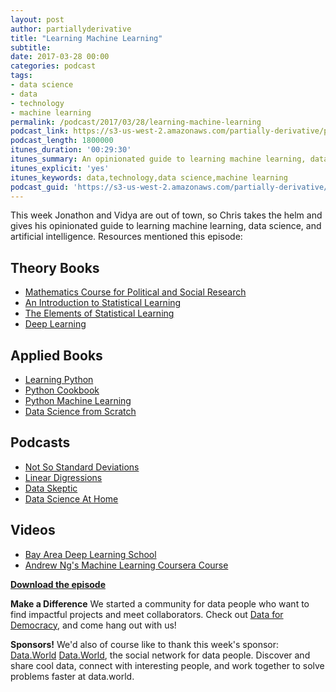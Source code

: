 ```yaml
---
layout: post
author: partiallyderivative
title: "Learning Machine Learning"
subtitle:
date: 2017-03-28 00:00
categories: podcast
tags:
- data science
- data
- technology
- machine learning
permalink: /podcast/2017/03/28/learning-machine-learning
podcast_link: https://s3-us-west-2.amazonaws.com/partially-derivative/partially_derivative_learning_machine_learning.mp3
podcast_length: 1800000
itunes_duration: '00:29:30'
itunes_summary: An opinionated guide to learning machine learning, data science, and artificial intelligence.
itunes_explicit: 'yes'
itunes_keywords: data,technology,data science,machine learning
podcast_guid: 'https://s3-us-west-2.amazonaws.com/partially-derivative/partially_derivative_learning_machine_learning.mp3'
---
```


This week Jonathon and Vidya are out of town, so Chris takes the helm and gives his opinionated guide to learning machine learning, data science, and artificial intelligence. Resources mentioned this episode:

## Theory Books
- [Mathematics Course for Political and Social Research](http://amzn.to/2oayXDm)
- [An Introduction to Statistical Learning](http://amzn.to/2naqf6h)
- [The Elements of Statistical Learning](http://amzn.to/2nFHJf3)
- [Deep Learning](http://amzn.to/2naq3UZ)

## Applied Books
- [Learning Python](http://amzn.to/2nou1L2)
- [Python Cookbook](http://amzn.to/2nam0I4)
- [Python Machine Learning](http://amzn.to/2nb1bgC)
- [Data Science from Scratch](http://amzn.to/2nb3pfH)

## Podcasts
- [Not So Standard Deviations](https://soundcloud.com/nssd-podcast)
- [Linear Digressions](http://lineardigressions.com/)
- [Data Skeptic](https://dataskeptic.com/)
- [Data Science At Home](http://worldofpiggy.com/podcast/)

## Videos
- [Bay Area Deep Learning School](https://www.youtube.com/watch?v=eyovmAtoUx0)
- [Andrew Ng's Machine Learning Coursera Course](https://www.coursera.org/learn/machine-learning)

[**Download the episode**](https://s3-us-west-2.amazonaws.com/partially-derivative/partially_derivative_learning_machine_learning.mp3)

**Make a Difference**
We started a community for data people who want to find impactful projects and meet collaborators. Check out [Data for Democracy](https://medium.com/data-for-democracy), and come hang out with us!

**Sponsors!** We'd also of course like to thank this week's sponsor: [Data.World](http://data.world/) [Data.World](https://data.world/), the social network for data people. Discover and share cool data, connect with interesting people, and work together to solve problems faster at data.world.
